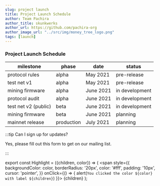 ```yaml
---
slug: project launch
title: Project Launch Schedule
author: Team Pachira
author_title: skunkwerks
author_url: https://github.com/pachira-org
author_image_url: "../src/img/money_tree_logo.png"
tags: [launch]
---
```


### Project Launch Schedule

|  milestone  |  phase  |  date  |  status  |
|---|---|---|---|
|  protocol rules  |  alpha  |  May 2021  |  pre-release  |
|  test net v1  |  alpha  |  May 2021  |  pre-release  |
|  mining firmware  |  alpha  |  June 2021  |  in development  |
|  protocol audit  |  alpha  |  June 2021  |  in development  |
|  test net v2 (public)  |  beta  | June 2021  |  in development  |
|  mining firmware  |  beta  |  June 2021  |  planning  |
|  mainnet release  |  production  |  July 2021  |  planning  |

:::tip Can I sign up for updates?

Yes, please fill out this form to get on our mailing list.

:::

export const Highlight = ({children, color}) => (
<span
style={{
backgroundColor: color,
borderRadius: '20px',
color: '#fff',
padding: '10px',
cursor: 'pointer',
}}
onClick={() => {
alert(`You clicked the color ${color} with label ${children}`)
}}>
{children}
</span>
);
